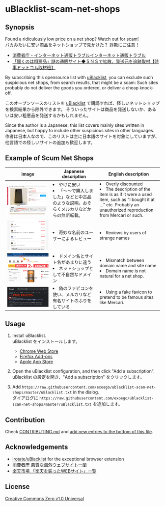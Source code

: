 # uBlacklist-scam-net-shops

## Synopsis

Found a ridiculously low price on a net shop?
Watch out for scam!<br>
バカみたいに安い商品をネットショップで見かけた？
詐欺にご注意！

- [消費者庁 - インターネット通販トラブルインターネット通販トラブル](https://www.caa.go.jp/policies/policy/consumer_policy/caution/internet/trouble/internet.html)
- [「届くのは粗悪品」謎の通販サイト◆ＳＮＳで拡散、発送元を追跡取材【時事ドットコム取材班】](https://www.jiji.com/jc/v8?id=202204soakuhin-team)

By subscribing this opensource list with [uBlacklist](https://github.com/iorate/uBlacklist),
you can exclude such suspicious net shops, from search results, that might be a scam:
Such sites probably do not deliver the goods you ordered, or deliver a cheap knock-off.<br>

このオープンソースのリストを [uBlacklist](https://github.com/iorate/uBlacklist) で購読すれば、怪しいネットショップを検索結果から除外できます。
そういったサイトは商品を発送しないか、あるいは安い粗悪品を発送するかもしれません。

Since the author is a Japanese, this list covers mainly sites written in Japanese,
but happy to include other suspicious sites in other languages.<br>
作者は日本人なので、このリストは主に日本語のサイトを対象にしていますが、他言語での怪しいサイトの追加も歓迎します。

## Example of Scum Net Shops

| image                            | Japanese description                                              | English description                                                                                                                                                                        |
|----------------------------------|-------------------------------------------------------------------|--------------------------------------------------------------------------------------------------------------------------------------------------------------------------------------------|
| <img src="images/example-1.png"> | <li>やけに安い</li><li>「〜〜で購入しました」などと中古品のような説明。おそらくメルカリなどからの無断転載。</li> | <li>Overly discounted</li><li>The description of the item is as if it were a used item, such as "I bought it at ..." etc. Probably an unauthorized reproduction from Mercari or such.</li> |
| <img src="images/example-2.png"> | <li>奇妙な名前のユーザーによるレビュー</li>                                        | <li>Reviews by users of strange names</li>                                                                                                                                                 |
| <img src="images/example-3.png"> | <li>ドメイン名とサイト名があまりに違う</li><li>ネットショップとして不自然なドメイン</li>             | <li>Mismatch between domain name and site name</li><li>Domain name is not natural for a net shop.</li>                                                                                     |                                                                                                                                                                                                      
| <img src="images/example-4.png"> | <li>偽のファビコンを使い、メルカリなど有名サイトのふりをしている</li>                           | <li>Using a fake favicon to pretend to be famous sites like Mercari.</li>                                                                                                                  |

## Usage

1. Install uBlacklist.<br>uBlacklist をインストールします。
    - [Chrome Web Store](https://chrome.google.com/webstore/detail/ublacklist/pncfbmialoiaghdehhbnbhkkgmjanfhe)
    - [Firefox Add-ons](https://addons.mozilla.org/en-US/firefox/addon/ublacklist/)
    - [Apple App Store](https://apps.apple.com/jp/app/ublacklist-for-safari/id1547912640)

2. Open the uBlacklist configuration, and then click "Add a subscription".<br>uBlacklist の設定を開き、"Add a subscription"
   をクリックします。

3. Add `https://raw.githubusercontent.com/exoego/ublacklist-scam-net-shops/master/uBlacklist.txt` in the dialog.<br>
   ダイアログに `https://raw.githubusercontent.com/exoego/ublacklist-scam-net-shops/master/uBlacklist.txt` を追加します。

## Contribution

Check [CONTRIBUTING.md](CONTRIBUTING.md)
and [add new entries to the bottom of this file](https://github.com/exoego/ublacklist-scam-net-shops/edit/master/source.txt).

## Acknowledgements

- [irotate/uBlacklist](https://github.com/iorate/uBlacklist) for the exceptional browser extension
- [消費者庁 悪質な海外ウェブサイト一蘭](https://www.caa.go.jp/policies/policy/consumer_research/international_affairs/assets/consumer_research_cms209_230224_01.pdf)
- [楽天市場 「楽天を装ったWEBサイト」一覧](https://ichiba.faq.rakuten.net/detail/000009756)

## License

[Creative Commons Zero v1.0 Universal](LICENSE)

